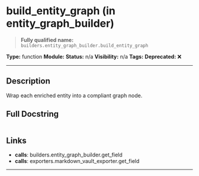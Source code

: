 # build_entity_graph (in entity_graph_builder)
> **Fully qualified name:** `builders.entity_graph_builder.build_entity_graph`

**Type:** function
**Module:** 
**Status:** n/a
**Visibility:** n/a
**Tags:** 
**Deprecated:** ❌

---

## Description
Wrap each enriched entity into a compliant graph node.

## Full Docstring
```

```

## Links
- **calls**: builders.entity_graph_builder.get_field
- **calls**: exporters.markdown_vault_exporter.get_field


---
